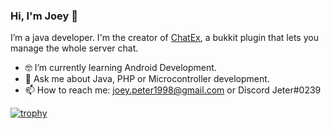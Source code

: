 ### Hi, I'm Joey 👋

I’m a java developer. I'm the creator of [ChatEx](https://github.com/thejeterlp/chatex), a bukkit plugin that lets you manage the whole server chat.
- 🤓 I’m currently learning Android Development.
- 💬  Ask me about Java, PHP or Microcontroller development.
- 📫  How to reach me: joey.peter1998@gmail.com or Discord Jeter#0239

[![trophy](https://github-profile-trophy.vercel.app/?username=TheJeterLP&margin-w=15&margin-h=15)](https://github.com/ryo-ma/github-profile-trophy)
